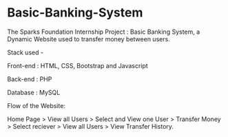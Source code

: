 # Basic-Banking-System

The Sparks Foundation Internship Project : Basic Banking System, a Dynamic Website used to transfer money between users.


Stack used -

Front-end : HTML, CSS, Bootstrap and Javascript

Back-end : PHP

Database : MySQL


Flow of the Website:

Home Page > View all Users > Select and View one User > Transfer Money > Select reciever > View all Users > View Transfer History.

